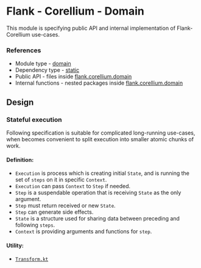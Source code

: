 # Flank - Corellium - Domain

This module is specifying public API and internal implementation of Flank-Corellium use-cases.

### References

* Module type - [domain](../../docs/architecture.md#domain)
* Dependency type - [static](../../docs/architecture.md#static_dependencies)
* Public API - files inside [flank.corellium.domain](./src/main/kotlin/flank/corellium/domain)
* Internal functions - nested packages inside [flank.corellium.domain](./src/main/kotlin/flank/corellium/domain)

## Design

### Stateful execution

Following specification is suitable for complicated long-running use-cases, when becomes convenient to split execution into smaller atomic chunks of work.

#### Definition:

* `Execution` is process which is creating initial `State`, and is running the set of `steps` on it in specific `Context`.
* `Execution` can pass `Context` to `Step` if needed.
* `Step` is a suspendable operation that is receiving `State` as the only argument.
* `Step` must return received or new `State`.
* `Step` can generate side effects.
* `State` is a structure used for sharing data between preceding and following `steps`.
* `Context` is providing arguments and functions for `step`.

#### Utility:

* [`Transform.kt`](src/main/kotlin/flank/corellium/domain/util/Transform.kt)
